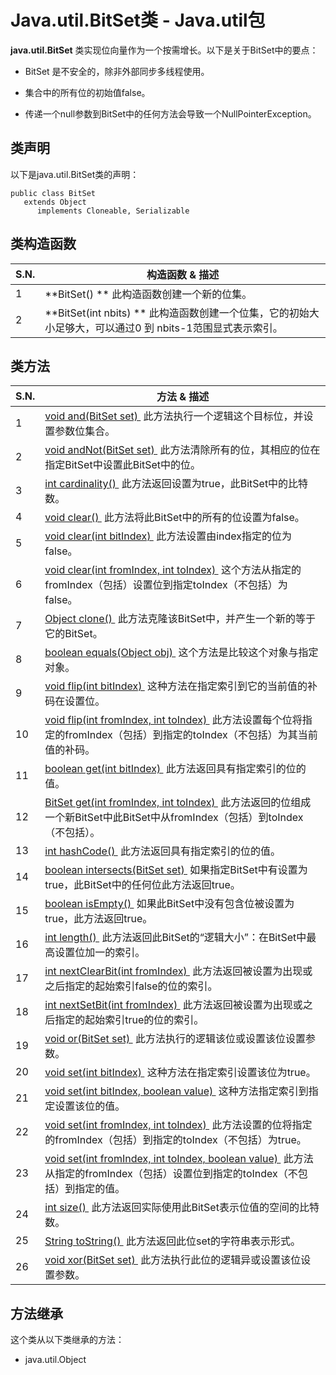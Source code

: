# Java.util.BitSet类 - Java.util包

**java.util.BitSet** 类实现位向量作为一个按需增长。以下是关于BitSet中的要点：

*   BitSet 是不安全的，除非外部同步多线程使用。

*   集合中的所有位的初始值false。

*   传递一个null参数到BitSet中的任何方法会导致一个NullPointerException。

## 类声明

以下是java.util.BitSet类的声明：

```
public class BitSet
   extends Object
      implements Cloneable, Serializable
```

## 类构造函数

| S.N. | 构造函数 & 描述 |
| --- | --- |
| 1 | **BitSet() ** 此构造函数创建一个新的位集。 |
| 2 | **BitSet(int nbits) ** 此构造函数创建一个位集，它的初始大小足够大，可以通过0 到 nbits-1范围显式表示索引。 |

## 类方法

| S.N. | 方法 & 描述 |
| --- | --- |
| 1 | [void and(BitSet set) ](http://www.yiibai.com/java/util/bitset_and.html) 此方法执行一个逻辑这个目标位，并设置参数位集合。 |
| 2 | [void andNot(BitSet set) ](http://www.yiibai.com/java/util/bitset_andnot.html) 此方法清除所有的位，其相应的位在指定BitSet中设置此BitSet中的位。 |
| 3 | [int cardinality() ](http://www.yiibai.com/java/util/bitset_cardinality.html) 此方法返回设置为true，此BitSet中的比特数。 |
| 4 | [void clear() ](http://www.yiibai.com/java/util/bitset_clear.html) 此方法将此BitSet中的所有的位设置为false。 |
| 5 | [void clear(int bitIndex) ](http://www.yiibai.com/java/util/bitset_clear_bitindex.html) 此方法设置由index指定的位为false。 |
| 6 | [void clear(int fromIndex, int toIndex) ](http://www.yiibai.com/java/util/bitset_clear_index.html) 这个方法从指定的fromIndex（包括）设置位到指定toIndex（不包括）为false。 |
| 7 | [Object clone() ](http://www.yiibai.com/java/util/bitset_clone.html) 此方法克隆该BitSet中，并产生一个新的等于它的BitSet。 |
| 8 | [boolean equals(Object obj) ](http://www.yiibai.com/java/util/bitset_equals_htm) 这个方法是比较这个对象与指定对象。 |
| 9 | [void flip(int bitIndex) ](http://www.yiibai.com/java/util/bitset_flip.html) 这种方法在指定索引到它的当前值的补码在设置位。 |
| 10 | [void flip(int fromIndex, int toIndex) ](http://www.yiibai.com/java/util/bitset_flip_index.html) 此方法设置每个位将指定的fromIndex（包括）到指定的toIndex（不包括）为其当前值的补码。 |
| 11 | [boolean get(int bitIndex) ](http://www.yiibai.com/java/util/bitset_get_bitindex.html) 此方法返回具有指定索引的位的值。 |
| 12 | [BitSet get(int fromIndex, int toIndex) ](http://www.yiibai.com/java/util/bitset_get_index.html) 此方法返回的位组成一个新BitSet中此BitSet中从fromIndex（包括）到toIndex（不包括）。 |
| 13 | [int hashCode() ](http://www.yiibai.com/java/util/bitset_hashcode.html) 此方法返回具有指定索引的位的值。 |
| 14 | [boolean intersects(BitSet set) ](http://www.yiibai.com/java/util/bitset_intersects.html) 如果指定BitSet中有设置为true，此BitSet中的任何位此方法返回true。 |
| 15 | [boolean isEmpty() ](http://www.yiibai.com/java/util/bitset_isempty.html) 如果此BitSet中没有包含位被设置为true，此方法返回true。 |
| 16 | [int length() ](http://www.yiibai.com/java/util/bitset_length.html) 此方法返回此BitSet的“逻辑大小”：在BitSet中最高设置位加一的索引。 |
| 17 | [int nextClearBit(int fromIndex) ](http://www.yiibai.com/java/util/bitset_nextclearbit.html) 此方法返回被设置为出现或之后指定的起始索引false的位的索引。 |
| 18 | [int nextSetBit(int fromIndex) ](http://www.yiibai.com/java/util/bitset_nextsetbit.html) 此方法返回被设置为出现或之后指定的起始索引true的位的索引。 |
| 19 | [void or(BitSet set) ](http://www.yiibai.com/java/util/bitset_or.html) 此方法执行的逻辑该位或设置该位设置参数。 |
| 20 | [void set(int bitIndex) ](http://www.yiibai.com/java/util/bitset_set_bitindex.html) 这种方法在指定索引设置该位为true。 |
| 21 | [void set(int bitIndex, boolean value) ](http://www.yiibai.com/java/util/bitset_set_bitindex_value.html) 这种方法指定索引到指定设置该位的值。 |
| 22 | [void set(int fromIndex, int toIndex) ](http://www.yiibai.com/java/util/bitset_set.html) 此方法设置的位将指定的fromIndex（包括）到指定的toIndex（不包括）为true。 |
| 23 | [void set(int fromIndex, int toIndex, boolean value) ](http://www.yiibai.com/java/util/bitset_set_value.html) 此方法从指定的fromIndex（包括）设置位到指定的toIndex（不包括）到指定的值。 |
| 24 | [int size() ](http://www.yiibai.com/java/util/bitset_size.html) 此方法返回实际使用此BitSet表示位值的空间的比特数。 |
| 25 | [String toString() ](http://www.yiibai.com/java/util/bitset_tostring.html) 此方法返回此位set的字符串表示形式。 |
| 26 | [void xor(BitSet set) ](http://www.yiibai.com/java/util/bitset_xor.html) 此方法执行此位的逻辑异或设置该位设置参数。 |

## 方法继承

这个类从以下类继承的方法：

*   java.util.Object


